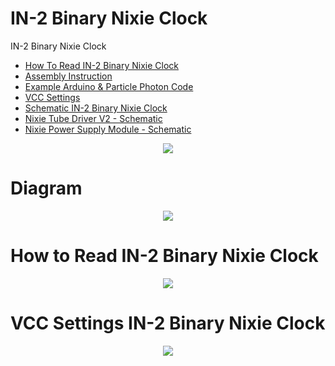 # IN-2 Binary Nixie Clock
IN-2 Binary Nixie Clock

- <a href="https://github.com/marcinsaj/IN2-Binary-Nixie-Clock/blob/master/datasheet/How-To-Read-IN2-Binary-Nixie-Clock.pdf">How To Read IN-2 Binary Nixie Clock</a>
- <a href="https://github.com/marcinsaj/IN2-Binary-Nixie-Clock/blob/master/assembly-instruction.md">Assembly Instruction</a>
- <a href="https://github.com/marcinsaj/in2-binary-nixie-clock/tree/master/example">Example Arduino & Particle Photon Code</a>
- <a href="https://github.com/marcinsaj/IN2-Binary-Nixie-Clock/blob/master/datasheet/VCC-Settings-IN2-Binary-Nixie-Clock.pdf">VCC Settings</a>
- <a href="http://bit.ly/IN2-BNC-Schematic">Schematic IN-2 Binary Nixie Clock</a>
- <a href="http://bit.ly/NTD-Schematic">Nixie Tube Driver V2 - Schematic</a>
- <a href="http://bit.ly/NPS-Schematic">Nixie Power Supply Module - Schematic</a>

<p align="center"><img src="https://raw.githubusercontent.com/marcinsaj/in2-binary-nixie-clock/master/extras/in2-binary-nixie-clock_00.jpg"></p>

# Diagram
<p align="center"><img src="https://raw.githubusercontent.com/marcinsaj/in2-binary-nixie-clock/master/extras/in-2-binary-nixie-clock-diagram.jpg"></p>

# How to Read IN-2 Binary Nixie Clock
<p align="center"><img src="https://github.com/marcinsaj/IN2-Binary-Nixie-Clock/blob/master/extras/How-To-Read-IN2-Binary-Nixie-Clock.jpg"></p>

# VCC Settings IN-2 Binary Nixie Clock
<p align="center"><img src="https://github.com/marcinsaj/IN2-Binary-Nixie-Clock/blob/master/extras/VCC-Settings-IN2-Binary-Nixie-Clock.jpg"></p>
